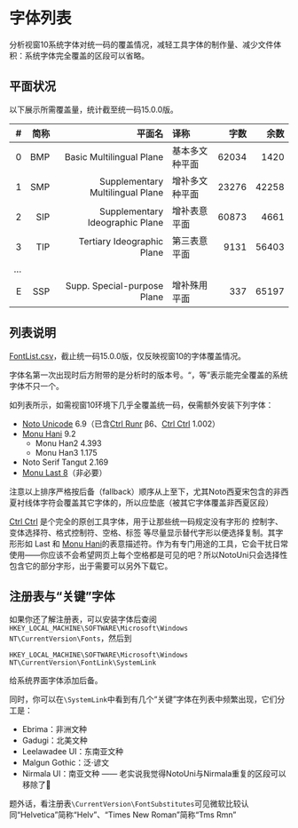 # 字体列表
分析视窗10系统字体对统一码的覆盖情况，减轻工具字体的制作量、减少文件体积：系统字体完全覆盖的区段可以省略。

## 平面状况
以下展示所需覆盖量，统计截至统一码15.0.0版。

|#|简称|平面名|译称|字数|余数|
| -: | -: | -: | :- | -: | -: |
|0|BMP|Basic Multilingual Plane|基本多文种平面|62034|1420|
|1|SMP|Supplementary Multilingual Plane|增补多文种平面|23276|42258|
|2|SIP|Supplementary Ideographic Plane|增补表意平面|60873|4661|
|3|TIP|Tertiary Ideographic Plane|第三表意平面|9131|56403|
|…| | | | | |
|E|SSP|Supp. Special-purpose Plane|增补殊用平面|337|65197|

## 列表说明
[FontList.csv](/FontList/FontList.csv)，截止统一码15.0.0版，仅反映视窗10的字体覆盖情况。

字体名第一次出现时后方附带的是分析时的版本号。“，等”表示能完全覆盖的系统字体不只一个。

如列表所示，如需视窗10环境下几乎全覆盖统一码，~~仅~~需额外安装下列字体：
- [Noto Unicode](/NotoUnicode) 6.9（已含[Ctrl Runr](https://github.com/MY1L/Ctrl#runr) β6、[Ctrl Ctrl] 1.002）
- [Monu Hani](/Hani) 9.2
  - Monu Han2 4.393
  - Monu Han3 1.175
- Noto Serif Tangut 2.169
- [Monu Last 8](https://github.com/MY1L/Unicode/releases/tag/Last8)（非必要）

注意以上排序严格按后备（fallback）顺序从上至下，尤其Noto西夏宋包含的非西夏衬线体字符会覆盖其它字体的，所以应垫底（被其它字体覆盖非西夏区段）

[Ctrl Ctrl] 是个完全的原创工具字体，用于让那些统一码规定没有字形的 控制字、变体选择符、格式控制符、空格、标签 等尽量显示替代字形以便选择复制。其字形形如 Last 和 [Monu Hani](/Hani)的表意描述符。作为有专门用途的工具，它会干扰日常使用——你应该不会希望网页上每个空格都是可见的吧？所以NotoUni只会选择性包含它的部分字形，出于需要可以另外下载它。

[Ctrl Ctrl]: https://github.com/MY1L/Ctrl#ctrl

## 注册表与“关键”字体
如果你还了解注册表，可以安装字体后查阅`HKEY_LOCAL_MACHINE\SOFTWARE\Microsoft\Windows NT\CurrentVersion\Fonts`，然后到
```
HKEY_LOCAL_MACHINE\SOFTWARE\Microsoft\Windows NT\CurrentVersion\FontLink\SystemLink
```
给系统界面字体添加后备。

同时，你可以在`\SystemLink`中看到有几个“关键”字体在列表中频繁出现，它们分工是：
- Ebrima：非洲文种
- Gadugi：北美文种
- Leelawadee UI：东南亚文种
- Malgun Gothic：泛·谚文
- Nirmala UI：南亚文种 —— 老实说我觉得NotoUni与Nirmala重复的区段可以移除了🤔

题外话，看注册表`\CurrentVersion\FontSubstitutes`可见微软比较认同“Helvetica”简称“Helv”、“Times New Roman”简称“Tms Rmn”